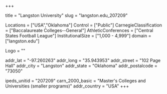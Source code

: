 
+++

title = "Langston University"
slug = "langston.edu_207209"

Locations = ["USA","Oklahoma"]
Control = ["Public"]
CarnegieClassification = ["Baccalaureate Colleges--General"]
AthleticConferences = ["Central States Football League"]
InstitutionalSize = ["1,000 - 4,999"]
domain = ["langston.edu"]

Logo = ""

addr_lat = "-97.260263"
addr_long = "35.943953"
addr_street = "102 Page Hall"
addr_city = "Langston"
addr_state = "Oklahoma"
addr_postalcode = "73050"

ipeds_unitid = "207209"
carn_2000_basic = "Master's Colleges and Universities (smaller programs)"
addr_country = "USA"
+++
    
